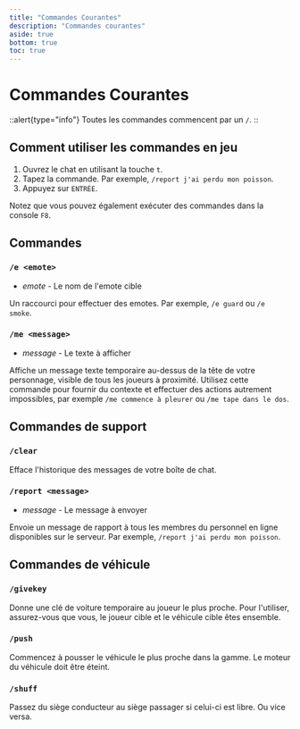 ```yaml
---
title: "Commandes Courantes"
description: "Commandes courantes"
aside: true
bottom: true
toc: true
---
```


# Commandes Courantes

::alert{type="info"}
Toutes les commandes commencent par un `/`.
::


## Comment utiliser les commandes en jeu

1. Ouvrez le chat en utilisant la touche `t`.
2. Tapez la commande. Par exemple, `/report j'ai perdu mon poisson`.
3. Appuyez sur `ENTRÉE`.

Notez que vous pouvez également exécuter des commandes dans la console `F8`.

## Commandes

### `/e <emote>`

- _emote_ - Le nom de l'emote cible

Un raccourci pour effectuer des emotes. Par exemple, `/e guard` ou `/e smoke`.

### `/me <message>`

- _message_ - Le texte à afficher

Affiche un message texte temporaire au-dessus de la tête de votre personnage, visible de tous les joueurs à proximité. Utilisez cette commande pour fournir du contexte et effectuer des actions autrement impossibles, par exemple `/me commence à pleurer` ou `/me tape dans le dos`.

## Commandes de support

### `/clear`

Efface l'historique des messages de votre boîte de chat.

### `/report <message>`

- _message_ - Le message à envoyer

Envoie un message de rapport à tous les membres du personnel en ligne disponibles sur le serveur. Par exemple, `/report j'ai perdu mon poisson`.


## Commandes de véhicule

### `/givekey`

Donne une clé de voiture temporaire au joueur le plus proche. Pour l'utiliser, assurez-vous que vous, le joueur cible et le véhicule cible êtes ensemble.

### `/push`

Commencez à pousser le véhicule le plus proche dans la gamme. Le moteur du véhicule doit être éteint.

### `/shuff`

Passez du siège conducteur au siège passager si celui-ci est libre. Ou vice versa.